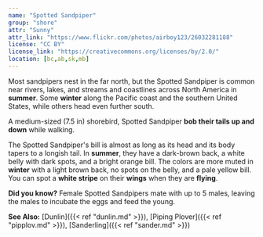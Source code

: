 ```yaml
---
name: "Spotted Sandpiper"
group: "shore"
attr: "Sunny"
attr_link: "https://www.flickr.com/photos/airboy123/26032281188"
license: "CC BY"
license_link: "https://creativecommons.org/licenses/by/2.0/"
location: [bc,ab,sk,mb]
---
```

Most sandpipers nest in the far north, but the Spotted Sandpiper is common near rivers, lakes, and streams and coastlines across North America in **summer**. Some **winter** along the Pacific coast and the southern United States, while others head even further south.

A medium-sized (7.5 in) shorebird, Spotted Sandpiper **bob their tails up and down** while walking.

The Spotted Sandpiper's bill is almost as long as its head and its body tapers to a longish tail. In **summer**, they have a dark-brown back, a white belly with dark spots, and a bright orange bill. The colors are more muted in **winter** with a light brown back, no spots on the belly, and a pale yellow bill. You can spot a **white stripe** on their **wings** when they are **flying**.

**Did you know?** Female Spotted Sandpipers mate with up to 5 males, leaving the males to incubate the eggs and feed the young.

<!-- generated, do not edit -->
**See Also:**
[Dunlin]({{< ref "dunlin.md" >}}),
[Piping Plover]({{< ref "pipplov.md" >}}),
[Sanderling]({{< ref "sander.md" >}})
